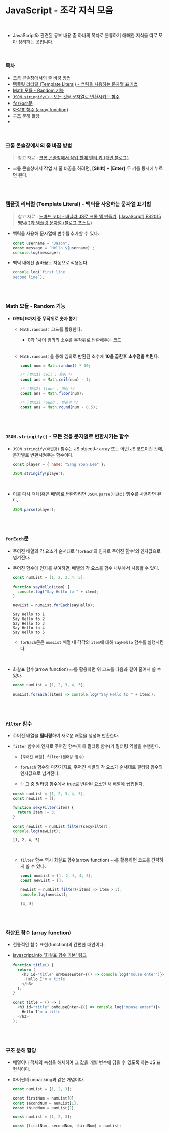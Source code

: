 # JavaScript - 조각 지식 모음

<br/>

- JavaScript와 관련된 공부 내용 중 하나의 목차로 분류하기 애매한 지식을 따로 모아 정리하는 곳입니다.

<br/>

### 목차

- <a href="https://github.com/SangYoonLee1231/TIL/blob/main/JavaScript/javascript_piece_info.md#%ED%81%AC%EB%A1%AC-%EC%BD%98%EC%86%94%EC%B0%BD%EC%97%90%EC%84%9C%EC%9D%98-%EC%A4%84%EB%B0%94%EA%BF%88-%EB%B0%A9%EB%B2%95">크롬 콘솔창에서의 줄 바꿈 방법</a>
- <a href="https://github.com/SangYoonLee1231/TIL/blob/main/JavaScript/javascript_piece_info.md#%ED%85%9C%ED%94%8C%EB%A6%BF-%EB%A6%AC%ED%84%B0%EB%9F%B4-template-literal---%EB%B0%B1%ED%8B%B1%EC%9D%84-%EC%82%AC%EC%9A%A9%ED%95%98%EB%8A%94-%EB%AC%B8%EC%9E%90%EC%97%B4-%ED%91%9C%EA%B8%B0%EB%B2%95">템플릿 리터럴 (Template Literal) - 백틱을 사용하는 문자열 표기법</a>
- <a href="https://github.com/SangYoonLee1231/TIL/blob/main/JavaScript/javascript_piece_info.md#math-%EB%AA%A8%EB%93%88---random-%EA%B8%B0%EB%8A%A5">Math 모듈 - Random 기능</a>
- <a href="https://github.com/SangYoonLee1231/TIL/blob/main/JavaScript/javascript_piece_info.md#jsonstringify---%EB%AA%A8%EB%93%A0-%EA%B2%83%EC%9D%84-%EB%AC%B8%EC%9E%90%EC%97%B4%EB%A1%9C-%EB%B3%80%ED%99%98%EC%8B%9C%ED%82%A4%EB%8A%94-%ED%95%A8%EC%88%98"><code>JSON.stringify()</code> - 모든 것을 문자열로 변환시키는 함수</a>
- <a href="https://github.com/SangYoonLee1231/TIL/blob/main/JavaScript/javascript_piece_info.md#foreach%EB%AC%B8"><code>forEach</code>문</a>
- <a href="https://github.com/SangYoonLee1231/TIL/blob/main/JavaScript/javascript_piece_info.md#%ED%99%94%EC%82%B4%ED%91%9C-%ED%95%A8%EC%88%98-array-function">화살표 함수 (array function)</a>
- <a href="">구조 분해 할당</a>
- <a href=""></a>

<br/>

### 크롬 콘솔창에서의 줄 바꿈 방법

> 참고 자료 : <a href="https://lemeraldl.tistory.com/588">크롬 콘솔창에서 작업 할때 엔터 키 (개인 블로그)</a>

- 크롬 콘솔창에서 작업 시 줄 바꿈을 하려면, <strong>[Shift] + [Enter]</strong> 두 키를 동시에 누르면 된다.

<br/><br/>

### 템플릿 리터럴 (Template Literal) - 백틱을 사용하는 문자열 표기법

> 참고 자료 : <a href="https://nomadcoders.co/javascript-for-beginners">노마드 코더 - 바닐라 JS로 크롬 앱 만들기</a>, <a href="https://leeborn.tistory.com/entry/JavaScript-ES2015-%EB%B0%B1%ED%8B%B1%EA%B3%BC-%ED%85%9C%ED%94%8C%EB%A6%BF-%EB%AC%B8%EC%9E%90%EC%97%B4">\[JavaScript] ES2015 백틱(`)과 템플릿 문자열 (블로그 포스트)</a>

- 백틱을 사용해 문자열에 변수를 추가할 수 있다.

  ```javascript
  const username = "Jason";
  const message = `Hello ${username}`;
  console.log(message);
  ```

- 백틱 내에선 줄바꿈도 자동으로 적용된다.

  ```javascript
  console.log(`first line
  second line`);
  ```

<br/><br/>

### Math 모듈 - Random 기능

- <strong>0부터 9까지 중 무작위로 숫자 뽑기</strong>

  - <code>Math.random()</code> 코드를 활용한다.

    - 0과 1사이 임의의 소수를 무작위로 반환해주는 코드

  <br/>

  - <code>Math.random()</code>을 통해 임의로 반환된 소수에 <strong>10을 곱한후 소수점을 버린다</strong>.

    ```javascript
    const num = Math.random() * 10;

    /* [방법1] ceil : 올림 */
    const ans = Math.ceil(num) - 1;

    /* [방법2] floor : 버림 */
    const ans = Math.floor(num);

    /* [방법3] round : 반올림 */
    const ans = Math.round(num - 0.5);
    ```

<br/><br/>

### <code>JSON.stringify()</code> - 모든 것을 문자열로 변환시키는 함수

- <code>JSON.stringify(어떤것)</code> 함수는 JS object나 array 또는 어떤 JS 코드이건 간에, 문자열로 변환시켜주는 함수이다.

  ```javascript
  const player = { name: "Sang Yoon Lee" };

  JSON.stringify(player);
  ```

<br/>

- 이를 다시 객체(혹은 배열)로 변환하려면 <code>JSON.parse(어떤것)</code> 함수를 사용하면 된다.

  ```javascript
  JSON.parse(player);
  ```

<br/><br/>

### <code>forEach</code>문

- 주어진 배열의 각 요소가 순서대로 '<code>forEach</code>의 인자로 주어진 함수'의 인자값으로 넘겨진다.

- 주어진 함수에 인자를 부여하면, 배열의 각 요소를 함수 내부에서 사용할 수 있다.

  ```javascript
  const numList = [1, 2, 3, 4, 5];

  function sayHello(item) {
    console.log("Say Hello to " + item);
  }

  newList = numList.forEach(sayHello);
  ```

  ```
  Say Hello to 1
  Say Hello to 2
  Say Hello to 3
  Say Hello to 4
  Say Hello to 5
  ```

  - <code>forEach</code>문은 <code>numList</code> 배열 내 각각의 <code>item</code>에 대해 <code>sayHello</code> 함수를 실행시킨다.

<br/>

- 화살표 함수(arrow function) <code>=></code>를 활용하면 위 코드를 다음과 같이 줄여서 쓸 수 있다.

  ```javascript
  const numList = [1, 2, 3, 4, 5];

  numList.forEach((item) => console.log("Say Hello to " + item));
  ```

<br/><br/>

### <code>filter</code> 함수

- 주어진 배열을 <strong>필터링</strong>하여 새로운 배열을 생성해 반환한다.

- <code>filter</code> 함수에 인자로 주어진 함수(이하 필터링 함수)가 필터링 역할을 수행한다.

  - <code>[주어진 배열].filter(필터링 함수)</code>

  - <code>forEach</code> 함수와 마찬가지로, 주어진 배열의 각 요소가 순서대로 필터링 함수의 인자값으로 넘겨진다.

  - ✨ 그 중 필터링 함수에서 true로 반환된 요소만 새 배열에 삽입된다.

  ```javascript
  const numList = [1, 2, 3, 4, 5];
  const newList = [];

  function sexyFilter(item) {
    return item != 3;
  }

  const newList = numList.filter(sexyFilter);
  console.log(newList);
  ```

  ```
  [1, 2, 4, 5]
  ```

  <br/>

  - <code>filter</code> 함수 역시 화살표 함수(arrow function) <code>=></code>를 활용하면 코드를 간략하게 쓸 수 있다.

    ```javascript
    const numList = [1, 2, 3, 4, 5];
    const newList = [];

    newList = numList.filter((item) => item > 3);
    console.log(newList);
    ```

    ```
    [4, 5]
    ```

<br/><br/>

### 화살표 함수 (array function)

- 전통적인 함수 표현(function)의 간편한 대안이다.

- <a href="https://ko.javascript.info/arrow-functions-basics">javascript.info '화살표 함수 기본' 링크</a>

  ```javascript
  function title() {
    return (
      <h3 id="title" onMouseEnter={() => console.log("mouse enter")}>
        Hello I'm a title
      </h3>
    );
  }
  ```

  ```javascript
  const title = () => (
    <h3 id="title" onMouseEnter={() => console.log("mouse enter")}>
      Hello I'm a title
    </h3>
  );
  ```

<br/><br/>

### 구조 분해 할당

- 배열이나 객체의 속성을 해체하여 그 값을 개별 변수에 담을 수 있도록 하는 JS 표현식이다.

- 파이썬의 unpacking과 같은 개념이다.

  ```javascript
  const numList = [1, 2, 3];

  const firstNum = numList[0];
  const secondNum = numList[1];
  const thirdNum = numList[2];
  ```

  ```javascript
  const numList = [1, 2, 3];

  const [firstNum, secondNum, thirdNum] = numList;
  ```

